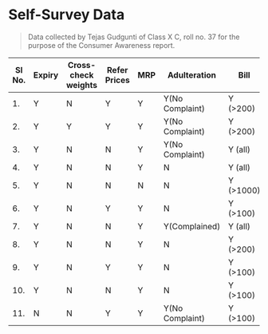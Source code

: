 # Self-Survey Data

> Data collected by Tejas Gudgunti of Class X C, roll no. 37 for the purpose of the Consumer Awareness report.

| Sl No. | Expiry | Cross-check weights | Refer Prices | MRP | Adulteration    | Bill      |
|--------|--------|---------------------|--------------|-----|-----------------|-----------|
| 1.     | Y      | N                   | Y            | Y   | Y(No Complaint) | Y (>200)  |
| 2.     | Y      | Y                   | Y            | Y   | Y(No Complaint) | Y (>200)  |
| 3.     | Y      | N                   | N            | Y   | Y(No Complaint) | Y (all)   |
| 4.     | Y      | N                   | N            | Y   | N               | Y (all)   |
| 5.     | Y      | N                   | N            | N   | N               | Y (>1000) |
| 6.     | Y      | N                   | Y            | Y   | N               | Y (>100)  |
| 7.     | Y      | N                   | N            | Y   | Y(Complained)   | Y (all)   |
| 8.     | Y      | N                   | N            | Y   | N               | Y (>200)  |
| 9.     | Y      | N                   | Y            | Y   | N               | Y (>100)  |
| 10.    | Y      | N                   | N            | Y   | N               | Y (>100)  |
| 11.    | N      | N                   | Y            | Y   | Y(No Complaint) | Y (>100)  |